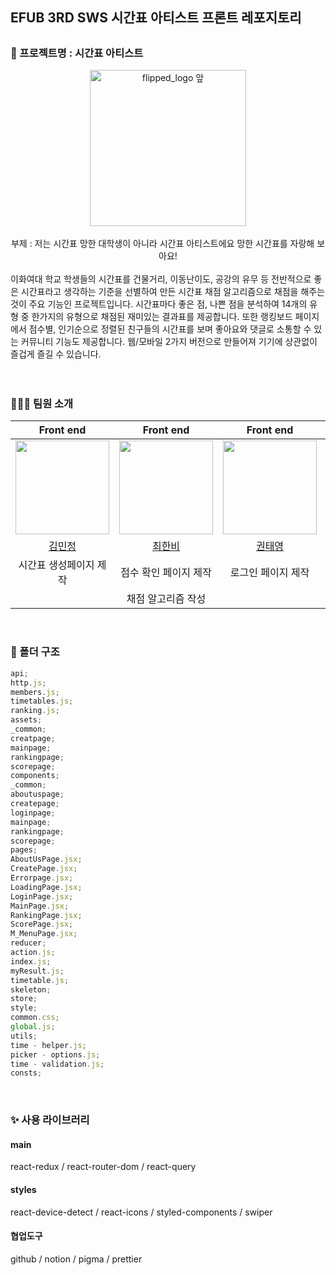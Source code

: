 <h2>EFUB 3RD SWS 시간표 아티스트 프론트 레포지토리<h2>
<h3> 🎨 프로젝트명 : 시간표 아티스트</h3>

<div align="center">
<img width="250" alt="flipped_logo 앞" src="https://github.com/SamwaMoney/Time-Table-Artist-front/assets/125418818/672427cb-5eea-407f-89ae-4dd217541ea8">
<br/>
<br/>    
<div>부제 : 저는 시간표 망한 대학생이 아니라 시간표 아티스트에요 망한 시간표를 자랑해 보아요!</div>
</div>
<br/>
<div>이화여대 학교 학생들의 시간표를 건물거리, 이동난이도, 공강의 유무 등 전반적으로 좋은 시간표라고 생각하는 기준을 선별하여 만든 시간표 채점 알고리즘으로 채점을 해주는 것이 주요 기능인 프로젝트입니다. 시간표마다 좋은 점, 나쁜 점을 분석하여 14개의 유형 중 한가지의 유형으로 채점된 재미있는 결과표를 제공합니다. 또한 랭킹보드 페이지에서 점수별, 인기순으로 정렬된 친구들의 시간표를 보며 좋아요와 댓글로 소통할 수 있는 커뮤니티 기능도 제공합니다. 웹/모바일 2가지 버전으로 만들어져 기기에 상관없이 즐겁게 즐길 수 있습니다. </div>
     
<br/>
<br/>

<h3> 👩🏻‍💻 팀원 소개 </h3>

<div align="center">
    
|Front end|Front end|Front end|Front end
| :-: | :-: | :-: | :-: |
|  <img src="https://github.com/SamwaMoney/Time-Table-Artist-front/assets/125418818/fa690ee3-97ab-4f45-9f29-d0b87820c087" width="150"> | <img src="https://github.com/SamwaMoney/Time-Table-Artist-front/assets/125418818/c91ae39b-482d-4f6a-91cd-c3095d09adfe" width="150">| <img src="https://github.com/SamwaMoney/Time-Table-Artist-front/assets/125418818/b7f764d4-43e5-43be-a4a1-f65f00a0e1ea" width="150"> | <img src="https://github.com/SamwaMoney/Time-Table-Artist-front/assets/125418818/1b11d7e4-9b90-442a-af66-64347dfacd66" width="150"> |
|[김민정](https://github.com/wowalswjd)|[최한비](https://github.com/hanby-choi)|[권태영](https://github.com/teyeong)|[오혜린](https://github.com/ooherin)|
|시간표 생성페이지 제작|점수 확인 페이지 제작|로그인 페이지 제작|랭킹보드 페이지 제작|
||채점 알고리즘 작성|||

</div>

 <br/>
<h3> 📂 폴더 구조 </h3>

```javascript
api;
http.js;
members.js;
timetables.js;
ranking.js;
assets;
_common;
creatpage;
mainpage;
rankingpage;
scorepage;
components;
_common;
aboutuspage;
createpage;
loginpage;
mainpage;
rankingpage;
scorepage;
pages;
AboutUsPage.jsx;
CreatePage.jsx;
Errorpage.jsx;
LoadingPage.jsx;
LoginPage.jsx;
MainPage.jsx;
RankingPage.jsx;
ScorePage.jsx;
M_MenuPage.jsx;
reducer;
action.js;
index.js;
myResult.js;
timetable.js;
skeleton;
store;
style;
common.css;
global.js;
utils;
time - helper.js;
picker - options.js;
time - validation.js;
consts;
```

<br/>
<h3> ✨ 사용 라이브러리 </h3>

<h4>main</h4>

react-redux /
react-router-dom /
react-query
<br/>

<h4>styles</h4>

react-device-detect /
react-icons /
styled-components /
swiper
<br/>

<h4>협업도구</h4>

github /
notion /
pigma /
prettier
